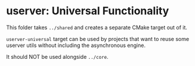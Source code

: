 # userver: Universal Functionality

This folder takes `../shared` and creates a separate CMake target out of it.

`userver-universal` target can be used by projects that want to reuse some
userver utils without including the asynchronous engine.

It should NOT be used alongside `../core`.
